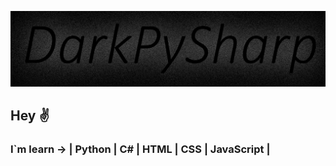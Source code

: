 [![Header](https://raw.githubusercontent.com/DarkPyDeu/darkpydeu/main/assets/Header.png)](https://vk.com/darkpysharp)

## Hey ✌

### I`m learn -> | Python | C# | HTML | CSS | JavaScript |
